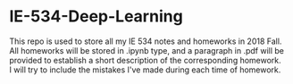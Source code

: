 # IE-534-Deep-Learning

This repo is used to store all my IE 534 notes and homeworks in 2018 Fall.  
All homeworks will be stored in  .ipynb type, and a paragraph in .pdf will be provided to establish a short description of the corresponding homework.  
I will try to include the mistakes I've made during each time of homework.
